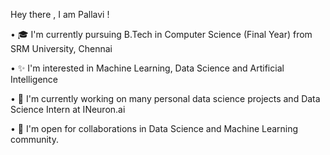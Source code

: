 Hey there , I am Pallavi !

• 🎓 I'm currently pursuing B.Tech in Computer Science (Final Year) from SRM University, Chennai 

• ✨ I'm interested in Machine Learning, Data Science and Artificial Intelligence 

• 🔭 I'm currently working on many personal data science projects and Data Science Intern at INeuron.ai

• 🤝 I'm open for collaborations in Data Science and Machine Learning community.
